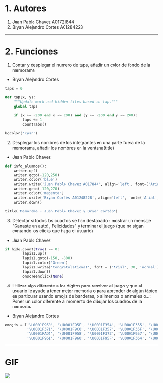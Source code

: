 # 1. Autores
1. Juan Pablo Chavez A01721844
2. Bryan Alejandro Cortes A01284228
---
# 2. Funciones
1. Contar y desplegar el numero de taps, añadir un color de fondo de la memorama
- Bryan Alejandro Cortes
```python
taps = 0

def tap(x, y):
    """Update mark and hidden tiles based on tap."""
    global taps
    
    if (x >= -200 and x <= 200) and (y >= -200 and y <= 200):
        taps += 1
        countTabs()

bgcolor('cyan')
```
2. Desplegar los nombres de los integrantes en una parte fuera de la memorama, añadir los nombres en la ventana(title)
- Juan Pablo Chavez
```python
def info_alumnos():
    writer.up()
    writer.goto(-120,250)
    writer.color('blue')
    writer.write('Juan Pablo Chavez A017844', align='left', font=('Arial', 14, 'normal'))
    writer.goto(-120,270)
    writer.color('magenta')
    writer.write('Bryan Cortés A01248228', align='left', font=('Arial', 14, 'normal'))
    writer.down()

title('Memorama - Juan Pablo Chavez y Bryan Cortés')
  ```
3. Detectar si todos los cuadros se han destapado : mostrar un mensaje "Ganaste un auto!!, Felicidades"  y terminar el juego (que no sigan contando los clicks que haga el usuario)
- Juan Pablo Chavez
```python
if hide.count(True) == 0:
        lapiz1.up()
        lapiz1.goto(-150, -300)
        lapiz1.color('Green')
        lapiz1.write('Congratulations!', font = ('Arial', 30, 'normal'))
        lapiz1.down()
        onscreenclick(None)
  ```
4. Utilizar algo diferente a los dígitos para resolver el juego y que al usuario le ayude a tener mejor memoria o para aprender de algún tópico en particular usando emojis de banderas, o alimentos o animales o…: Poner un color diferente al momento de dibujar los cuadros de la memoria.
- Bryan Alejandro Cortes
```python
emojis = ['\U0001F950', '\U0001F95E', '\U0001F354', '\U0001F355', '\U0001F32D', '\U0001F32F', '\U0001F9C6', '\U0001F37F', 
          '\U0001F371', '\U0001F9C0', '\U0001F357', '\U0001F35F', '\U0001F96A', '\U0001F32E', '\U0001F32F', '\U0001F959',
          '\U0001FAD4', '\U0001F958', '\U0001F372', '\U0001F957', '\U0001F96B', '\U0001F35C', '\U0001F96E', '\U0001F361',
          '\U0001F961', '\U0001F960', '\U0001F95F', '\U0001F364', '\U0001F363', '\U0001F35D', '\U0001F969', '\U0001F96F']
  ```
---
# GIF
![](ezgif-7-d4ef0a7cf7.gif)
